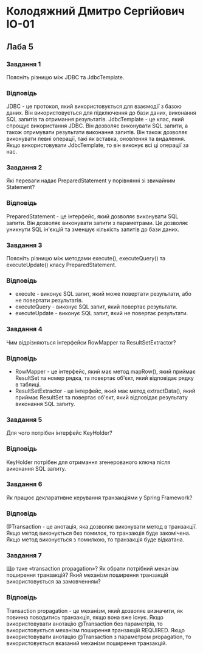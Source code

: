 # Колодяжний Дмитро Сергійович ІО-01

## Лаба 5

### Завдання 1

Поясніть різницю між JDBC та JdbcTemplate.

### Відповідь

JDBC - це протокол, який використовується для взаємодії з базою даних. Він використовується для підключення до бази даних, виконання SQL запитів та отримання
результатів. JdbcTemplate - це клас, який спрощує використання JDBC. Він дозволяє виконувати SQL запити, а також отримувати результати виконання запитів. Він
також дозволяє виконувати певні операції, такі як вставка, оновлення та видалення. Якщо використовувати JdbcTemplate, то він виконує всі ці операції за нас.

### Завдання 2

Які переваги надає PreparedStatement у порівнянні зі звичайним Statement?

### Відповідь

PreparedStatement - це інтерфейс, який дозволяє виконувати SQL запити. Він дозволяє виконувати запити з параметрами. Це дозволяє уникнути SQL ін'єкцій та
зменшує кількість запитів до бази даних.

### Завдання 3

Поясніть різницю між методами execute(), executeQuery() та executeUpdate() класу PreparedStatement.

### Відповідь

- execute - виконує SQL запит, який може повертати результати, або не повертати результатів.
- executeQuery - виконує SQL запит, який повертає результати.
- executeUpdate - виконує SQL запит, який не повертає результати.

### Завдання 4

Чим відрізняються інтерфейси RowMapper<T> та ResultSetExtractor<T>?

### Відповідь

- RowMapper - це інтерфейс, який має метод mapRow(), який приймає ResultSet та номер рядка, та повертає об'єкт, який відповідає рядку в таблиці.
- ResultSetExtractor - це інтерфейс, який має метод extractData(), який приймає ResultSet та повертає об'єкт, який відповідає результату виконання SQL запиту.

### Завдання 5

Для чого потрібен інтерфейс KeyHolder?

### Відповідь

KeyHolder потрібен для отримання згенерованого ключа після виконання SQL запиту.

### Завдання 6

Як працює декларативне керування транзакціями у Spring Framework?

### Відповідь

@Transaction - це анотація, яка дозволяє виконувати метод в транзакції. Якщо метод виконується без помилок, то транзакція буде закомічена. Якщо метод
виконується з помилкою, то транзакція буде відкатана.

### Завдання 7

Що таке «transaction propagation»? Як обрати потрібний механізм поширення транзакцій? Який механізм поширення транзакцій використовується за замовченням?

### Відповідь

Transaction propagation - це механізм, який дозволяє визначити, як повинна поводитись транзакція, якщо вона вже існує. Якщо використовувати анотацію
@Transaction без параметрів, то використовується механізм поширення транзакцій REQUIRED. Якщо використовувати анотацію @Transaction з параметром propagation, то
використовується вказаний механізм поширення транзакцій.